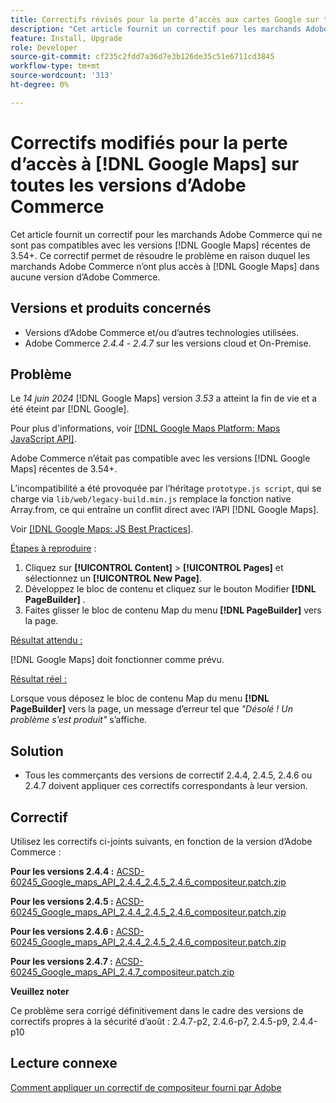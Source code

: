 ```yaml
---
title: Correctifs révisés pour la perte d’accès aux cartes Google sur toutes les versions d’Adobe Commerce
description: "Cet article fournit un correctif pour les marchands Adobe Commerce qui ne sont compatibles avec aucune version récente de  [!DNL Google Maps] à partir de 3.54+."
feature: Install, Upgrade
role: Developer
source-git-commit: cf235c2fdd7a36d7e3b126de35c51e6711cd3845
workflow-type: tm+mt
source-wordcount: '313'
ht-degree: 0%

---
```


# Correctifs modifiés pour la perte d’accès à [!DNL Google Maps] sur toutes les versions d’Adobe Commerce

Cet article fournit un correctif pour les marchands Adobe Commerce qui ne sont pas compatibles avec les versions [!DNL Google Maps] récentes de 3.54+. Ce correctif permet de résoudre le problème en raison duquel les marchands Adobe Commerce n’ont plus accès à [!DNL Google Maps] dans aucune version d’Adobe Commerce.

## Versions et produits concernés

* Versions d’Adobe Commerce et/ou d’autres technologies utilisées.
* Adobe Commerce *2.4.4* - *2.4.7* sur les versions cloud et On-Premise.

## Problème

Le *14 juin 2024* [!DNL Google Maps] version *3.53* a atteint la fin de vie et a été éteint par [!DNL Google].

Pour plus d&#39;informations, voir [[!DNL Google Maps Platform: Maps JavaScript API]](https://developers.google.com/maps/documentation/javascript/versions#documentation-for-the-api-versions).

Adobe Commerce n’était pas compatible avec les versions [!DNL  Google Maps] récentes de 3.54+.

L’incompatibilité a été provoquée par l’héritage `prototype.js script`, qui se charge via `lib/web/legacy-build.min.js` remplace la fonction native Array.from, ce qui entraîne un conflit direct avec l’API [!DNL  Google Maps].

Voir [[!DNL Google Maps: JS Best Practices]](https://developers.google.com/maps/documentation/javascript/best-practices).

<u>Étapes à reproduire</u> :

1. Cliquez sur **[!UICONTROL Content]** > **[!UICONTROL Pages]** et sélectionnez un **[!UICONTROL New Page]**.
1. Développez le bloc de contenu et cliquez sur le bouton Modifier **[!DNL PageBuilder]** .
1. Faites glisser le bloc de contenu Map du menu **[!DNL PageBuilder]** vers la page.

<u>Résultat attendu :</u>

[!DNL Google Maps] doit fonctionner comme prévu.

<u> Résultat réel : </u>

Lorsque vous déposez le bloc de contenu Map du menu **[!DNL PageBuilder]** vers la page, un message d’erreur tel que *&quot;Désolé ! Un problème s’est produit&quot;* s’affiche.

## Solution

* Tous les commerçants des versions de correctif 2.4.4, 2.4.5, 2.4.6 ou 2.4.7 doivent appliquer ces correctifs correspondants à leur version.

## Correctif

Utilisez les correctifs ci-joints suivants, en fonction de la version d’Adobe Commerce :

**Pour les versions 2.4.4 :**
[ACSD-60245_Google_maps_API_2.4.4_2.4.5_2.4.6_compositeur.patch.zip](assets/ACSD-60245_Google_maps_API_2.4.4_2.4.5_2.4.6_composer.patch.zip)

**Pour les versions 2.4.5 :**
[ACSD-60245_Google_maps_API_2.4.4_2.4.5_2.4.6_compositeur.patch.zip](assets/ACSD-60245_Google_maps_API_2.4.4_2.4.5_2.4.6_composer.patch.zip)

**Pour les versions 2.4.6 :**
[ACSD-60245_Google_maps_API_2.4.4_2.4.5_2.4.6_compositeur.patch.zip](assets/ACSD-60245_Google_maps_API_2.4.4_2.4.5_2.4.6_composer.patch.zip)

**Pour les versions 2.4.7 :**
[ACSD-60245_Google_maps_API_2.4.7_compositeur.patch.zip](assets/ACSD-60245_Google_maps_API_2.4.7_composer.patch.zip)

**Veuillez noter**

Ce problème sera corrigé définitivement dans le cadre des versions de correctifs propres à la sécurité d’août :
2.4.7-p2, 2.4.6-p7, 2.4.5-p9, 2.4.4-p10

## Lecture connexe

[Comment appliquer un correctif de compositeur fourni par Adobe](https://experienceleague.adobe.com/en/docs/commerce-knowledge-base/kb/how-to/how-to-apply-a-composer-patch-provided-by-magento)